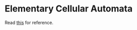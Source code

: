 # Elementary Cellular Automata

Read [this](https://mathworld.wolfram.com/ElementaryCellularAutomaton.html) for reference.
